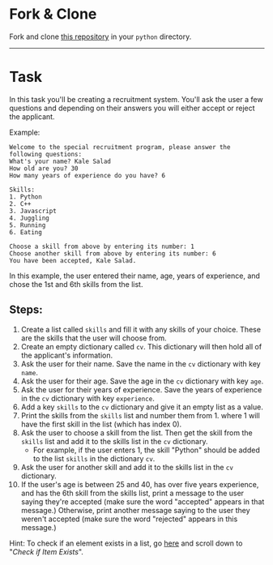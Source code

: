 # Fork & Clone

Fork and clone [this repository](https://github.com/JoinCODED/recruitment) in your `python` directory.

---

# Task 

In this task you'll be creating a recruitment system. You'll ask the user a few questions and depending on their answers you will either accept or reject the applicant.

Example:

```
Welcome to the special recruitment program, please answer the following questions:
What's your name? Kale Salad
How old are you? 30
How many years of experience do you have? 6

Skills:
1. Python
2. C++
3. Javascript
4. Juggling
5. Running
6. Eating

Choose a skill from above by entering its number: 1
Choose another skill from above by entering its number: 6
You have been accepted, Kale Salad.
```

In this example, the user entered their name, age, years of experience, and chose the 1st and 6th skills from the list.

## Steps:

1. Create a list called `skills` and fill it with any skills of your choice. These are the skills that the user will choose from.
2. Create an empty dictionary called `cv`. This dictionary will then hold all of the applicant's information.
3. Ask the user for their name. Save the name in the `cv` dictionary with key `name`.
4. Ask the user for their age. Save the age in the `cv` dictionary with key `age`.
5. Ask the user for their years of experience. Save the years of experience in the `cv` dictionary with key `experience`.
6. Add a key `skills` to the `cv` dictionary and give it an empty list as a value.
7. Print the skills from the `skills` list and number them from 1. where 1 will have the first skill in the list (which has index 0).
8. Ask the user to choose a skill from the list. Then get the skill from the `skills` list and add it to the skills list in the `cv` dictionary.
    - For example, if the user enters 1, the skill "Python" should be added to the list `skills` in the dictionary `cv`.
9. Ask the user for another skill and add it to the skills list in the `cv` dictionary.
10. If the user's age is between 25 and 40, has over five years experience, and has the 6th skill from the skills list, print a message to the user saying they're accepted (make sure the word "accepted" appears in that message.) Otherwise, print another message saying to the user they weren't accepted (make sure the word "rejected" appears in this message.)

Hint: To check if an element exists in a list, go [here](https://www.w3schools.com/python/python_lists.asp) and scroll down to "_Check if Item Exists_".

